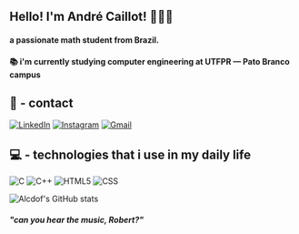 
## Hello! I'm André Caillot! 🙋🏻‍♂️

#### a passionate math student from Brazil.
#### 📚 i'm currently studying computer engineering at UTFPR — Pato Branco campus


## 📱 - contact
[![LinkedIn](https://img.shields.io/badge/LinkedIn-0077B5?style=for-the-badge&logo=linkedin&logoColor=white)](https://www.linkedin.com/in/andr%C3%A9-luiz-caillot-de-oliveira-filho-0b0a09331/)
[![Instagram](https://img.shields.io/badge/Instagram-E4405F?style=for-the-badge&logo=instagram&logoColor=white)](https://instagram.com/alcdof)
[![Gmail](https://img.shields.io/badge/Gmail-D14836?style=for-the-badge&logo=gmail&logoColor=white)](mailto:andreluizfilho@alunos.utfpr.edu.br)

## 💻 - technologies that i use in my daily life
![C](https://img.shields.io/badge/C-00599C?style=for-the-badge&logo=c&logoColor=white)
![C++](https://img.shields.io/badge/C%2B%2B-00599C?style=for-the-badge&logo=c%2B%2B&logoColor=white)
![HTML5](https://img.shields.io/badge/HTML5-E34F26?style=for-the-badge&logo=html5&logoColor=white)
![CSS](https://img.shields.io/badge/CSS3-1572B6?style=for-the-badge&logo=css3&logoColor=white)

![Alcdof's GitHub stats](https://github-readme-stats.vercel.app/api?username=alcdof&show_icons=true&theme=transparent)

##### "can you hear the music, Robert?"
